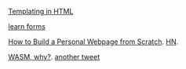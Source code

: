 [Templating in HTML](https://twitter.com/KittyGiraudel/status/1575815588047253504)

[learn forms](https://web.dev/learn/forms/)

[How to Build a Personal Webpage from Scratch](https://rutar.org/writing/how-to-build-a-personal-webpage-from-scratch/). [HN](https://news.ycombinator.com/item?id=33017056).

[WASM, why?](https://twitter.com/mattaningram/status/1576012476365557760). [another tweet](https://twitter.com/simonw/status/1576001019296636928)

[<dialog> on MDN](https://developer.mozilla.org/en-us/docs/web/html/element/dialog). [HTML spec](https://html.spec.whatwg.org/multipage/interactive-elements.html#the-dialog-element). [DOM interface](https://html.spec.whatwg.org/multipage/interactive-elements.html#the-dialog-element) 

[HTML living standard](https://html.spec.whatwg.org/multipage/)

[innerText](http://perfectionkills.com/the-poor-misunderstood-innerText/)

[openapi 3.1](https://spec.openapis.org/oas/v3.1.0)

    - [path item object](https://spec.openapis.org/oas/v3.1.0#pathItemObject)

      > In case a Path Item Object field appears both in the defined object and the referenced object, the behavior is undefined. See the rules for resolving Relative References.

    - [schema object](https://spec.openapis.org/oas/v3.1.0#schemaObject)

[The hidden depths of the input element](https://lobste.rs/s/iq3wbg/hidden_depths_input_element)

[Building a Good Download… Button?](https://css-tricks.com/building-good-download-button/). [Links vs. Buttons in Modern Web Applications
(2016)](https://marcysutton.com/links-vs-buttons-in-modern-web-applications)

> the whole purpose of a link has always been to download content.

> Buttons perform actions, but they don’t inherently “get” documents. While they can be used to get data, it’s often to change state of a current document, not to retrieve and render a new one. They can get data, in regards to the functionality of forms, but it continues to be within the context of updating a web document, not downloading an individual file.

> Long story short, the download attribute is unique to anchor links for a reason. download augments the inherent functionality of the link retrieving data. It side steps the attempt to render the file in the browser and instead says, “You know what? I’m just going to save this for later…”

[What are pros/cons of using buttons instead of plain links to download a document?](https://ux.stackexchange.com/questions/140744/what-are-pros-cons-of-using-buttons-instead-of-plain-links-to-download-a-documen)

[HTML Templates Instead of Reactivity](https://guseyn.com/html/posts/templates-instead-of-reactivity.html)

[Downloading files from Ajax POST Requests](https://stackoverflow.com/a/67004804/1364288)

[parts of an URL](https://web.dev/articles/url-parts)

[A Button Per form or One Form with Multiple Buttons](https://kentcdodds.com/calls/04/33/a-button-per-form-or-one-form-with-multiple-buttons). [spotify](https://open.spotify.com/episode/1WvzOGnSSN7GGQiAHnhde7)

[footer](https://developer.mozilla.org/en-US/docs/Web/HTML/Element/footer). [sectioning content](https://developer.mozilla.org/en-US/docs/Web/HTML/Content_categories#sectioning_content). [from the spec](https://www.w3.org/TR/2010/WD-html5-20101019/content-models.html#sectioning-content-0). [Is it ok to have section tag within footer tag in HTML5?](https://stackoverflow.com/questions/25945068/is-it-ok-to-have-section-tag-within-footer-tag-in-html5).

> represents a footer for its nearest ancestor sectioning content or sectioning root element

> Sectioning content, a subset of flow content, creates a section in the current outline defining the scope of <header> and <footer> elements.

> <section> can be a descendant of <footer>, however <header>, <footer>, and <main> cannot.

[main doesn't seem to be sectioning content!](https://developer.mozilla.org/en-US/docs/Web/HTML/Element/main). [why <main> tag of html is not a sectioning content but <aside> is](https://stackoverflow.com/questions/59762687/why-main-tag-of-html-is-not-a-sectioning-content-but-aside-is)

> Content categories Flow content, palpable content.

> The content of a <main> element should be unique to the document. Content that is repeated across a set of documents or document sections such as sidebars, navigation links, copyright information, site logos, and search forms shouldn't be included unless the search form is the main function of the page.

[header element](https://developer.mozilla.org/en-US/docs/Web/HTML/Element/header)

> The <header> element has an identical meaning to the site-wide banner landmark role, unless nested within sectioning content. Then, the <header> element is not a landmark.

> Otherwise, it is a section in the accessibility tree, and usually contains the surrounding section's heading (an h1 – h6 element) and optional subheading, but this is not required.

[HTML 5: When to use <article>, <aside>, <section> & <DIV>](https://www.sitepoint.com/community/t/html-5-when-to-use-article-aside-section-div/5742)

[article element](https://developer.mozilla.org/en-US/docs/Web/HTML/Element/article). [spec](https://www.w3.org/TR/2011/WD-html5-author-20110809/the-article-element.html)

> A given document can have multiple articles in it; for example, on a blog that shows the text of each article one after another as the reader scrolls, each post would be contained in an <article> element, possibly with one or more <section>s within.

> When an <article> element is nested, the inner element represents an article related to the outer element. For example, the comments of a blog post can be <article> elements nested in the <article> representing the blog post.


